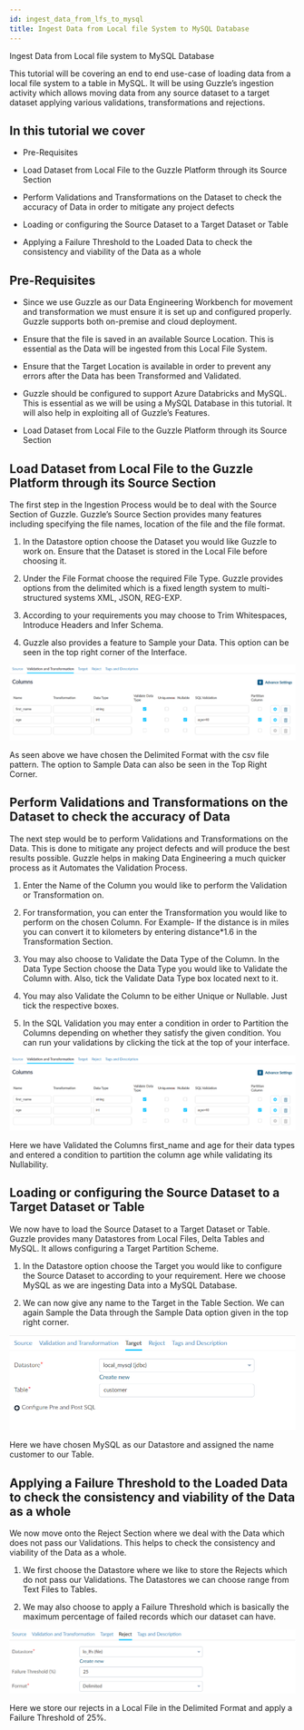 ```yaml
---
id: ingest_data_from_lfs_to_mysql
title: Ingest Data from Local file System to MySQL Database
---
```


Ingest Data from Local file system to MySQL Database

This tutorial will be covering an end to end use-case of loading data from a local file system to a table in MySQL. It will be using Guzzle’s ingestion activity which allows moving data from any source dataset to a target dataset applying various validations, transformations and rejections.

## In this tutorial we cover

* Pre-Requisites

* Load Dataset from Local File to the Guzzle Platform through its Source Section

* Perform Validations and Transformations on the Dataset to check the accuracy of Data in order to mitigate any project defects

* Loading or configuring the Source Dataset to a Target Dataset or Table

* Applying a Failure Threshold to the Loaded Data to check the consistency and viability of the Data as a whole

## Pre-Requisites

* Since we use Guzzle as our Data Engineering Workbench for movement and transformation we must ensure it is set up and configured properly. Guzzle supports both on-premise and cloud deployment.

* Ensure that the file is saved in an available Source Location. This is essential as the Data will be ingested from this Local File System.

* Ensure that the Target Location is available in order to prevent any errors after the Data has been Transformed and Validated.

* Guzzle should be configured to support Azure Databricks and MySQL. This is essential as we will be using a MySQL Database in this tutorial. It will also help in exploiting all of Guzzle’s Features.

* Load Dataset from Local File to the Guzzle Platform through its Source Section

## Load Dataset from Local File to the Guzzle Platform through its Source Section

The first step in the Ingestion Process would be to deal with the Source Section of Guzzle. Guzzle’s Source Section provides many features including specifying the file names, location of the file and the file format.

1. In the Datastore option choose the Dataset you would like Guzzle to work on. Ensure that the Dataset is stored in the Local File before choosing it.

2. Under the File Format choose the required File Type. Guzzle provides options from the delimited which is a fixed length system to multi-structured systems XML, JSON, REG-EXP.

3. According to your requirements you may choose to Trim Whitespaces, Introduce Headers and Infer Schema.

4. Guzzle also provides a feature to Sample your Data. This option can be seen in the top right corner of the Interface.

![image alt text](/img/docs/tutorials/ingest_data_from_lfs_to_mysql_1.png)

As seen above we have chosen the Delimited Format with the csv file pattern. The option to Sample Data can also be seen in the Top Right Corner.

## Perform Validations and Transformations on the Dataset to check the accuracy of Data 

The next step would be to perform Validations and Transformations on the Data. This is done to mitigate any project defects and will produce the best results possible. Guzzle helps in making Data Engineering a much quicker process as it Automates the Validation Process.

1. Enter the Name of the Column you would like to perform the Validation or Transformation on.

2. For transformation, you can enter the Transformation you would like to perform on the chosen Column. For Example- If the distance is in miles you can convert it to kilometers by entering distance*1.6 in the Transformation Section.

3. You may also choose to Validate the Data Type of the Column. In the Data Type Section choose the Data Type you would like to Validate the Column with. Also, tick the Validate Data Type box located next to it.

4. You may also Validate the Column to be either Unique or Nullable. Just tick the respective boxes.

5. In the SQL Validation you may enter a condition in order to Partition the Columns depending on whether they satisfy the given condition. You can run your validations by clicking the tick at the top of your interface.

![image alt text](/img/docs/tutorials/ingest_data_from_lfs_to_mysql_1.png)

Here we have Validated the Columns first_name and age for their data types and entered a condition to partition the column age while validating its Nullability.

## Loading or configuring the Source Dataset to a Target Dataset or Table

We now have to load the Source Dataset to a Target Dataset or Table. Guzzle provides many Datastores from Local Files, Delta Tables and MySQL. It allows configuring a Target Partition Scheme.

1. In the Datastore option choose the Target you would like to configure the Source Dataset to according to your requirement. Here we choose MySQL as we are ingesting Data into a MySQL Database.

2. We can now give any name to the Target in the Table Section. We can again Sample the Data through the Sample Data option given in the top right corner.

![image alt text](/img/docs/tutorials/ingest_data_from_lfs_to_mysql_2.png)

Here we have chosen MySQL as our Datastore and assigned the name customer to our Table.

## Applying a Failure Threshold to the Loaded Data to check the consistency and viability of the Data as a whole

We now move onto the Reject Section where we deal with the Data which does not pass our Validations. This helps to check the consistency and viability of the Data as a whole.

1. We first choose the Datastore where we like to store the Rejects which do not pass our Validations. The Datastores we can choose range from Text Files to Tables.

2. We may also choose to apply a Failure Threshold which is basically the maximum percentage of failed records which our dataset can have.

	

![image alt text](/img/docs/tutorials/ingest_data_from_lfs_to_mysql_3.png)

Here we store our rejects in a Local File in the Delimited Format and apply a Failure Threshold of 25%.